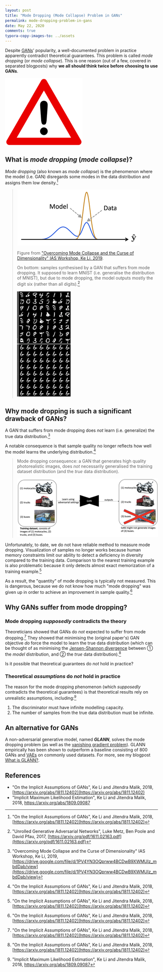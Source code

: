 ```yaml
---
layout: post
title: "Mode Dropping (Mode Collapse) Problem in GANs"
permalink: mode-dropping-problem-in-gans
date: May 22, 2020
comments: true
typora-copy-images-to: ../assets
---
```


Despite [GANs](https://en.wikipedia.org/wiki/Generative_adversarial_network)' popularity, a well-documented problem in practice apparently contradict theoretical guarantees. This problem is called  *mode dropping* (or *mode collapse*).
This is one reason (out of a few, covered in separated blogposts) why **we all should think twice before choosing to use GANs**.

<img src="../assets/1200px-Achtung.svg.png" alt="Danger - Simple English Wikipedia, the free encyclopedia" style="zoom: 25%;" />

## What is *mode dropping* (*mode collapse*)?

*Mode dropping* (also known as *mode collapse*) is the phenomenon where the model (i.e. GAN) disregards some modes in the data distribution and assigns them low density.[^1]

> ![image-20200522214443158](../assets/image-20200522214443158.png)
>
> Figure from ["Overcoming Mode Collapse and the Curse of Dimensionality" IAS Workshop, Ke Li, 2019](https://drive.google.com/file/d/1PV4YN3OQprww4BCDwB9XWMUIz_mbdDab/view).
>
> 
>
> On bottom: samples synthesised by a GAN that suffers from mode dropping. It supposed to learn MNIST (i.e. generalise the distribution of MNIST), but due to mode dropping, the model outputs mostly the digit six (rather than all digits).[^3]
>
> ![image-20200526175753823](../assets/image-20200526175753823.png)

## Why mode dropping is such a significant drawback of GANs?

A GAN that suffers from mode dropping does *not* learn (i.e. generalize) the true data distribution.[^2]

A notable consequence is that sample quality no longer reflects how well the model learns the underlying distribution.[^1]

> Mode dropping consequence: a GAN that generates high quality photorealistic images, does *not* necessarily generalised the training dataset distribution (and the *true* data distribution).
>
> ![image-20200522215210097](../assets/image-20200522215210097.png)

Unfortunately, to date, we do not have reliable method to measure mode dropping. 
Visualization of samples no longer works because human memory constraints limit our ability to detect a deficiency in diversity compared to the training data. Comparison to the nearest training example is also problematic because it only detects almost exact memorization of a training example.[^1]

As a result, the "quantity" of mode dropping is typically not measured. This is dangerous, because we do not know how much "mode dropping" was given up in order to achieve an improvement in sample quality.[^1]

## Why GANs suffer from mode dropping?

### Mode dropping *supposedly* contradicts the theory

Theoreticians showed that GANs do *not* expected to suffer from mode dropping.[^1] 
They showed that minimising the (original paper's) GAN objective *do* force the model to learn the true data distribution (which can be thought of as minimising the [Jensen-Shannon divergence]([https://en.wikipedia.org/wiki/Jensen%E2%80%93Shannon_divergence](https://en.wikipedia.org/wiki/Jensen–Shannon_divergence)) between ① the *model* distribution, and ② the *true* data distribution).[^1]

Is it possible that theoretical guarantees do *not* hold in practice?

### Theoretical *assumptions* do *not* hold in practice

The reason for the mode dropping phenomenon (which *supposedly* contradicts the theoretical guarantees) is that theoretical results rely on unrealistic assumptions, including:[^4]

1. The discriminator must have infinite modelling capacity.
2. The number of samples from the true data distribution must be infinite.

## An alternative for GANs

A non-adversarial generative model, named ***GLANN***, solves the mode dropping problem (as well as the [vanishing gradient problem](/vanishing-gradient-problem-in-gans)). GLANN empirically has been shown to outperform a baseline consisting of 800 GANs and [VAEs](https://towardsdatascience.com/understanding-variational-autoencoders-vaes-f70510919f73) on commonly used datasets. For more, see my blogpost [What is GLANN?](/what-is-glann).

## References
* "On the Implicit Assumptions of GANs", Ke Li and Jitendra Malik, 2018, [https://arxiv.org/abs/1811.12402](https://arxiv.org/abs/1811.12402)
* "Implicit Maximum Likelihood Estimation", Ke Li and Jitendra Malik, 2018, https://arxiv.org/abs/1809.09087

[^1]: "On the Implicit Assumptions of GANs", Ke Li and Jitendra Malik, 2018, [https://arxiv.org/abs/1811.12402](https://arxiv.org/abs/1811.12402)
[^2]: "Overcoming Mode Collapse and the Curse of Dimensionality" IAS Workshop, Ke Li, 2019, [https://drive.google.com/file/d/1PV4YN3OQprww4BCDwB9XWMUIz_mbdDab/view](https://drive.google.com/file/d/1PV4YN3OQprww4BCDwB9XWMUIz_mbdDab/view)
[^3]:"Unrolled Generative Adversarial Networks", Luke Metz, Ben Poole and David Pfau, 2017, [https://arxiv.org/pdf/1611.02163.pdf](https://arxiv.org/pdf/1611.02163.pdf)

[^4]: "Implicit Maximum Likelihood Estimation", Ke Li and Jitendra Malik, 2018, https://arxiv.org/abs/1809.09087
